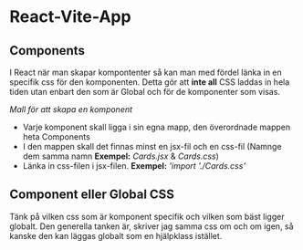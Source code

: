 # React-Vite-App

## Components
I React när man skapar kompontenter så kan man med fördel länka in en specifik css för den komponenten. Detta gör att **inte all** CSS laddas in hela tiden utan enbart den som är Global och för de komponenter som visas.

*Mall för att skapa en komponent*
- Varje komponent skall ligga i sin egna mapp, den överordnade mappen heta Components
- I den mappen skall det finnas minst en jsx-fil och en css-fil (Namnge dem samma namn **Exempel:** *Cards.jsx* & *Cards.css*)
- Länka in css-filen i jsx-filen. **Exempel:** *'import './Cards.css'*

## Component eller Global CSS
Tänk på vilken css som är komponent specifik och vilken som bäst ligger globalt. Den generella tanken är, skriver jag samma css om och om igen, så kanske den kan läggas globalt som en hjälpklass istället.